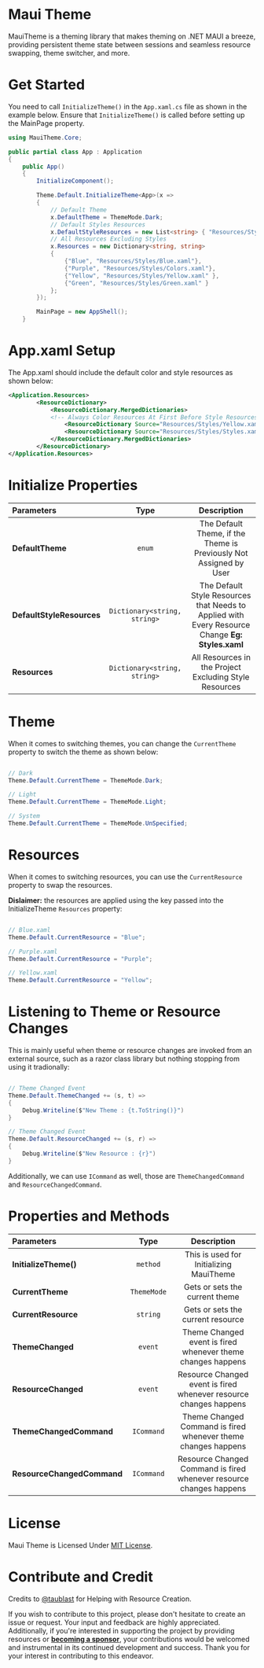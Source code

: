 # Maui Theme

MauiTheme is a theming library that makes theming on .NET MAUI a breeze, providing persistent theme state between sessions and seamless resource swapping, theme switcher, and more.

# Get Started

You need to call `InitializeTheme()` in the `App.xaml.cs` file as shown in the example below. Ensure that `InitializeTheme()` is called before setting up the MainPage property.

```csharp
using MauiTheme.Core;

public partial class App : Application
{
    public App()
    {
        InitializeComponent();

        Theme.Default.InitializeTheme<App>(x =>
        {
            // Default Theme
            x.DefaultTheme = ThemeMode.Dark;
            // Default Styles Resources
            x.DefaultStyleResources = new List<string> { "Resources/Styles/Styles.xaml" };
            // All Resources Excluding Styles
            x.Resources = new Dictionary<string, string>
            {
                {"Blue", "Resources/Styles/Blue.xaml"},
                {"Purple", "Resources/Styles/Colors.xaml"},
                {"Yellow", "Resources/Styles/Yellow.xaml" },
                {"Green", "Resources/Styles/Green.xaml" }
            };
        });

        MainPage = new AppShell();
    }
```

# App.xaml Setup

The App.xaml should include the default color and style resources as shown below:

```xml
<Application.Resources>
        <ResourceDictionary>
            <ResourceDictionary.MergedDictionaries>
            <!-- Always Color Resources At First Before Style Resources -->
                <ResourceDictionary Source="Resources/Styles/Yellow.xaml" />
                <ResourceDictionary Source="Resources/Styles/Styles.xaml" />
            </ResourceDictionary.MergedDictionaries>
        </ResourceDictionary>
</Application.Resources>
```

# Initialize Properties

| Parameters | Type | Description |
|               :---               |    :---:   |            :---:                                                                               |
| **DefaultTheme** | `enum` | The Default Theme, if the Theme is Previously Not Assigned by User |
| **DefaultStyleResources** | `Dictionary<string, string>` | The Default Style Resources that Needs to Applied with Every Resource Change **Eg: Styles.xaml** |
| **Resources** | `Dictionary<string, string>` | All Resources in the Project Excluding Style Resources |

# Theme

When it comes to switching themes, you can change the `CurrentTheme` property to switch the theme as shown below:

```csharp

// Dark
Theme.Default.CurrentTheme = ThemeMode.Dark;

// Light
Theme.Default.CurrentTheme = ThemeMode.Light;

// System
Theme.Default.CurrentTheme = ThemeMode.UnSpecified;

```

# Resources

When it comes to switching resources, you can use the `CurrentResource` property to swap the resources.

**Dislaimer:** the resources are applied using the key passed into the InitializeTheme `Resources` property:

```csharp

// Blue.xaml
Theme.Default.CurrentResource = "Blue";

// Purple.xaml
Theme.Default.CurrentResource = "Purple";

// Yellow.xaml
Theme.Default.CurrentResource = "Yellow";

```

# Listening to Theme or Resource Changes

This is mainly useful when theme or resource changes are invoked from an external source, such as a razor class library but nothing stopping from using it tradionally:

```csharp

// Theme Changed Event
Theme.Default.ThemeChanged += (s, t) => 
{
    Debug.Writeline($"New Theme : {t.ToString()}")
}

// Theme Changed Event
Theme.Default.ResourceChanged += (s, r) => 
{
    Debug.Writeline($"New Resource : {r}")
}

```

Additionally, we can use `ICommand` as well, those are `ThemeChangedCommand` and `ResourceChangedCommand`.

# Properties and Methods

| Parameters | Type | Description |
|               :---               |    :---:   |            :---:       
| **InitializeTheme()** | `method` | This is used for Initializing MauiTheme ||
| **CurrentTheme** | `ThemeMode` | Gets or sets the current theme |
| **CurrentResource** | `string` | Gets or sets the current resource |
| **ThemeChanged** | `event` | Theme Changed event is fired whenever theme changes happens |
| **ResourceChanged** | `event` | Resource Changed event is fired whenever resource changes happens |
| **ThemeChangedCommand** | `ICommand` | Theme Changed Command is fired whenever theme changes happens |
| **ResourceChangedCommand** | `ICommand` | Resource Changed Command is fired whenever resource changes happens |


# License

Maui Theme is Licensed Under [MIT License](https://github.com/AathifMahir/MauiTheme/blob/master/LICENSE.txt).

# Contribute and Credit

Credits to [@taublast](https://github.com/taublast) for Helping with Resource Creation.

If you wish to contribute to this project, please don't hesitate to create an issue or request. Your input and feedback are highly appreciated. Additionally, if you're interested in supporting the project by providing resources or [**becoming a sponsor**](https://github.com/sponsors/AathifMahir), your contributions would be welcomed and instrumental in its continued development and success. Thank you for your interest in contributing to this endeavor.